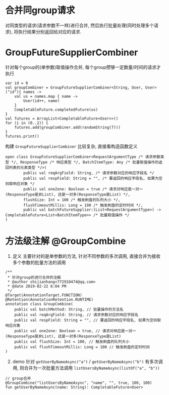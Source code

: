 # 合并同group请求

对同类型的请求(请求参数不一样)进行合并, 然后执行批量处理(同时处理多个请求), 将执行结果分别返回给对应的请求.

# GroupFutureSupplierCombiner

针对每个group的(单参数)取值操作合并, 每个group攒够一定数量/时间的请求才执行

```
var id = 0
val groupCombiner = GroupFutureSupplierCombiner<String, User, User>("id"){ names ->
    val us = names.map { name ->
        User(id++, name)
    }
    CompletableFuture.completedFuture(us)
}
val futures = ArrayList<CompletableFuture<User>>()
for (i in (0..2)) {
    futures.add(groupCombiner.add(randomString(7)))
}
futures.print()
```

构建 `GroupFutureSupplierCombiner` 比较复杂, 直接看构造函数定义

```
open class GroupFutureSupplierCombiner<RequestArgumentType /* 请求参数类型 */, ResponseType /* 响应类型 */, BatchItemType: Any /* 批量取值操作的返回列表的元素类型 */>(
        public val reqArgField: String, /* 请求参数对应的响应字段名 */
        public val respField: String = "", /* 要返回的响应字段名, 如果为空则取响应对象 */
        public val one2one: Boolean = true /* 请求对响应是一对一(ResponseType是非List), 还是一对多(ResponseType是List) */,
        flushSize: Int = 100 /* 触发刷盘的队列大小 */,
        flushTimeoutMillis: Long = 100 /* 触发刷盘的定时时间 */,
        public val batchFutureSupplier:(List<RequestArgumentType>) -> CompletableFuture<List<BatchItemType>> /* 批量取值操作 */
)
```

# 方法级注解 @GroupCombine

1. 定义
主要针对的是单参数的方法, 针对不同参数的多次调用, 直接合并为接收多个参数的批量方法的调用

```
/**
 * 针对group的进行合并的注解
 * @author shijianhang<772910474@qq.com>
 * @date 2019-02-22 6:04 PM
 */
@Target(AnnotationTarget.FUNCTION)
@Retention(AnnotationRetention.RUNTIME)
annotation class GroupCombine(
    public val batchMethod: String, // 批量操作的方法名
    public val reqArgField: String, // 请求参数对应的响应字段名
    public val respField: String = "", // 要返回的响应字段名, 如果为空则取响应对象
    public val one2one: Boolean = true, // 请求对响应是一对一(ResponseType是非List), 还是一对多(ResponseType是List)
    public val flushSize: Int = 100, // 触发刷盘的队列大小
    public val flushTimeoutMillis: Long = 100 // 触发刷盘的定时时间
)

```

2. demo
针对 `getUserByNameAsync("a")` / `getUserByNameAsync("b")` 有多次调用, 则合并为一次批量方法调用 `listUsersByNameAsync(listOf("a", "b"))`

```
// group合并
@GroupCombine("listUsersByNameAsync", "name", "", true, 100, 100)
fun getUserByNameAsync(name: String): CompletableFuture<User>
```